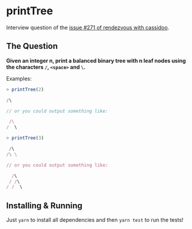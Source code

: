 # printTree

Interview question of the [issue #271 of rendezvous with cassidoo](https://buttondown.email/cassidoo/archive/everybody-gets-so-much-information-all-day-long/).

## The Question

**Given an integer n, print a balanced binary tree with n leaf nodes using the characters `/`, `<space>` and `\`.**

Examples:

```js
> printTree(2)

/\

// or you could output something like:

 /\
/  \

> printTree(3)

 /\
/\ \

// or you could output something like:

  /\
 / /\
/ /  \
```

## Installing & Running

Just `yarn` to install all dependencies and then `yarn test` to run the tests!
